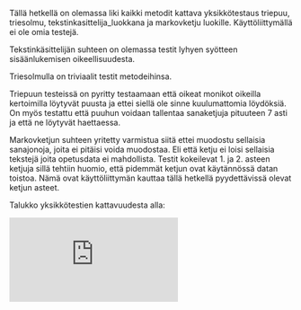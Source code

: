 Tällä hetkellä on olemassa liki kaikki metodit kattava yksikkötestaus triepuu, triesolmu, tekstinkasittelija_luokkana ja markovketju luokille. Käyttöliittymällä
ei ole omia testejä.

Tekstinkäsittelijän suhteen on olemassa testit lyhyen syötteen sisäänlukemisen oikeellisuudesta.

Triesolmulla on triviaalit testit metodeihinsa.

Triepuun testeissä on pyritty testaamaan että oikeat monikot oikeilla kertoimilla löytyvät puusta ja ettei siellä ole sinne kuulumattomia löydöksiä. On myös testattu
että puuhun voidaan tallentaa sanaketjuja pituuteen 7 asti ja että ne löytyvät haettaessa. 

Markovketjun suhteen yritetty varmistua siitä ettei muodostu sellaisia sanajonoja, joita ei pitäisi voida muodostaa. Eli että ketju ei loisi sellaisia tekstejä joita
opetusdata ei mahdollista. Testit kokeilevat 1. ja 2. asteen ketjuja sillä tehtiin huomio, että pidemmät ketjun ovat käytännössä datan toistoa. Nämä ovat käyttöliittymän
kauttaa tällä hetkellä pyydettävissä olevat ketjun asteet.

Talukko yksikkötestien kattavuudesta alla:

![coverage_report](https://github.com/arolaeemil/tiralabra/blob/main/kuvat/index.html)
